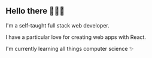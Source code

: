 ## Hello there 👩🏻‍💻 

I'm a self-taught full stack web developer. 

I have a particular love for creating web apps with React.

I'm currently learning all things computer science ✨
